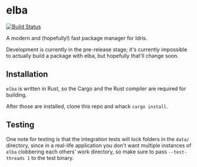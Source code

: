 # elba
[![Build Status](https://travis-ci.com/dcao/elba.svg?branch=master)](https://travis-ci.com/dcao/elba)

A modern and (hopefully!) fast package manager for Idris.

Development is currently in the pre-release stage; it's currently impossible to actually build a package with elba, but hopefully that'll change soon.

## Installation
`elba` is written in Rust, so the Cargo and the Rust compiler are required for building.

After those are installed, clone this repo and whack `cargo install`.

## Testing
One note for testing is that the integration tests will lock folders in the `data/` directory, since in a real-life application you don't want multiple instances of `elba` clobbering each others' work directory, so make sure to pass `--test-threads 1` to the test binary.
